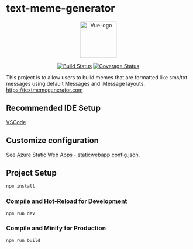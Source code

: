 # text-meme-generator

<p align="center"><a href="https://textmemegenerator.com" target="_blank" rel="noopener noreferrer"><img width="100" src="https://textmemegenerator.com/favicon.svg" alt="Vue logo"></a></p>

<p align="center">
  <a href="https://github.com/thesftechie/text-meme-generator/actions/workflows/prod-deploy.yml"><img src="https://github.com/thesftechie/text-meme-generator/actions/workflows/prod-deploy.yml/badge.svg" alt="Build Status"></a>
  <a href="https://github.com/thesftechie/text-meme-generator/actions/workflows/develop-build.yml"><img src="https://github.com/thesftechie/text-meme-generator/actions/workflows/develop-build.yml/badge.svg" alt="Coverage Status"></a>
</p>

This project is to allow users to build memes that are formatted like sms/txt messages using default Messages and iMessage layouts. https://textmemegenerator.com

## Recommended IDE Setup

[VSCode](https://code.visualstudio.com/)

## Customize configuration

See [Azure Static Web Apps - staticwebapp.config.json](https://learn.microsoft.com/en-us/azure/static-web-apps/configuration).

## Project Setup

```sh
npm install
```

### Compile and Hot-Reload for Development

```sh
npm run dev
```

### Compile and Minify for Production

```sh
npm run build
```
